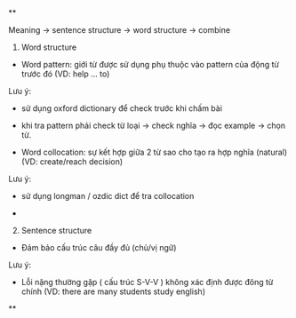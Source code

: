 **

Meaning -> sentence structure -> word structure -> combine

1. Word structure
    

* Word pattern: giới từ được sử dụng phụ thuộc vào pattern của động từ trước đó (VD: help … to) 

Lưu ý: 

- sử dụng oxford dictionary để check trước khi chấm bài
    
- khi tra pattern phải check từ loại -> check nghĩa -> đọc example -> chọn từ.
    

* Word collocation: sự kết hợp giữa 2 từ sao cho tạo ra hợp nghĩa (natural) (VD: create/reach decision)

Lưu ý:

- sử dụng longman / ozdic dict để tra collocation
    
-   
    

2. Sentence structure
    

* Đảm bảo cấu trúc câu đầy đủ (chủ/vị ngữ)

Lưu ý:

- Lỗi nặng thường gặp ( cấu trúc S-V-V ) không xác định được đông từ chính (VD: there are many students study english)
    

**